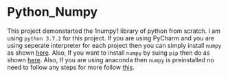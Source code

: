 # Python_Numpy
This project demonstarted the 1numpy1 library of python from scratch. I am using `python 3.7.2` for this project. If you are using PyCharm
and you are using seperate interpreter for each project then you can simply install `numpy` as shown [here](https://www.jetbrains.com/help/pycharm/installing-uninstalling-and-upgrading-packages.html).
Also, If you want to install `numpy` by suing `pip` then do as shown [here](https://www.edureka.co/blog/install-numpy/).
Also, If you are using anaconda then `numpy` is preinstalled no need to follow any steps for more follow [this](https://problemsolvingwithpython.com/05-NumPy-and-Arrays/05.02-Installing-NumPy/#:~:text=If%20you%20installed%20the%20Anaconda,be%20used%20to%20install%20NumPy).
